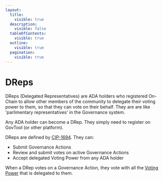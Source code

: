 ```yaml
---
layout:
  title:
    visible: true
  description:
    visible: false
  tableOfContents:
    visible: true
  outline:
    visible: true
  pagination:
    visible: true
---
```


# DReps

DReps (Delegated Representatives) are ADA holders who registered On-Chain to allow other members of the community to delegate their voting power to them, so that they can vote on their behalf. They are are like 'parlimentary representatives' in the Governance system.

Any ADA holder can become a DRep. They simply need to register on GovTool (or other platform).

DReps are defined by [CIP-1694](https://www.1694.io/). They can:

* Submit Governance Actions
* Review and submit votes on active Governance Actions
* Accept delegated Voting Power from any ADA holder

When a DRep votes on a Governance Action, they vote with all the [Voting Power](../../faqs/what-is-voting-power.md) that is delegated to them.
